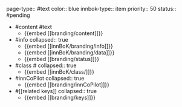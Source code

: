 page-type:: #text
color:: blue
innbok-type:: item
priority:: 50
status:: #pending

- #content #text
	- {{embed [[branding/content]]}}
- #info
  collapsed:: true
	- {{embed [[innBoK/branding/info]]}}
	- {{embed [[innBoK/branding/data]]}}
	- {{embed [[branding/status]]}}
- #class #
  collapsed:: true
	- {{embed [[innBoK/class/]]}}
- #innCoPilot
  collapsed:: true
	- {{embed [[branding/innCoPilot]]}}
- #[[related keys]]
  collapsed:: true
	- {{embed [[branding/keys]]}}